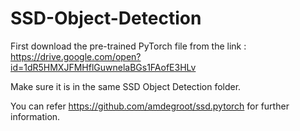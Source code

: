 # SSD-Object-Detection

First download the pre-trained PyTorch file from the link : https://drive.google.com/open?id=1dR5HMXJFMHflGuwnelaBGs1FAofE3HLv

Make sure it is in the same SSD Object Detection folder. 

You can refer https://github.com/amdegroot/ssd.pytorch for further information. 
